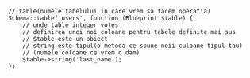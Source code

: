 

        // table(numele tabelului in care vrem sa facem operatia)
        Schema::table('users', function (Blueprint $table) {
            // unde table integer votes 
            // definirea unei noi coloane pentru tabele definite mai sus
            // $table este un obiect 
            // string este tipul(o metoda ce spune noii culoane tipul tau)
            // (numele coloane ce vrem o dam)
            $table->string('last_name');
        });